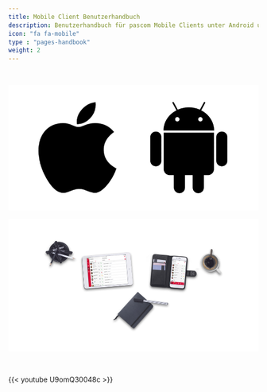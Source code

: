 ```yaml
---
title: Mobile Client Benutzerhandbuch
description: Benutzerhandbuch für pascom Mobile Clients unter Android und iOS
icon: "fa fa-mobile"
type : "pages-handbook"
weight: 2
---
```


</br>

![Unterstützte Betriebssysteme](mobile_handbook.png?width=15%)


![pascom Mobile Client Benutzerhandbuch](frontpage_mobile_intro.png?width=80%)

</br>

{{< youtube U9omQ30048c >}} 